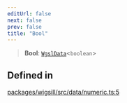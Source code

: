 ```yaml
---
editUrl: false
next: false
prev: false
title: "Bool"
---
```


> **Bool**: [`WgslData`](/api/wigsill/interfaces/wgsldata/)\<`boolean`\>

## Defined in

[packages/wigsill/src/data/numeric.ts:5](https://github.com/software-mansion-labs/wigsill/blob/3eabd476f023822e50f40404033f5b0520bf8089/packages/wigsill/src/data/numeric.ts#L5)
